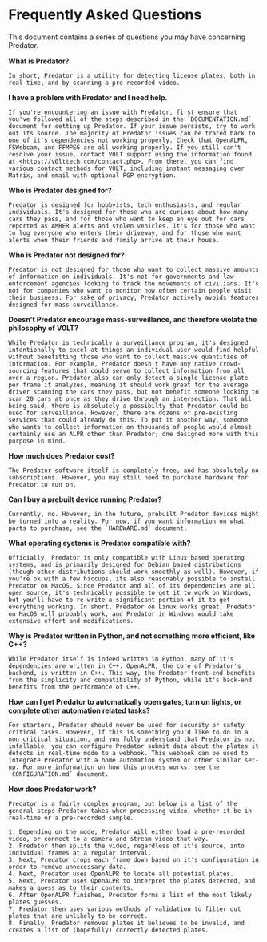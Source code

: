 # Frequently Asked Questions

This document contains a series of questions you may have concerning Predator.

**What is Predator?**

    In short, Predator is a utility for detecting license plates, both in real-time, and by scanning a pre-recorded video.

**I have a problem with Predator and I need help.**

    If you're encountering an issue with Predator, first ensure that you've followed all of the steps described in the `DOCUMENTATION.md` document for setting up Predator. If your issue persists, try to work out its source. The majority of Predator issues can be traced back to one of it's dependencies not working properly. Check that OpenALPR, FSWebcam, and FFMPEG are all working properly. If you still can't resolve your issue, contact V0LT support using the information found at <https://v0lttech.com/contact.php>. From there, you can find various contact methods for V0LT, including instant messaging over Matrix, and email with optional PGP encryption.

**Who is Predator designed for?**

    Predator is designed for hobbyists, tech enthusiasts, and regular individuals. It's designed for those who are curious about how many cars they pass, and for those who want to keep an eye out for cars reported as AMBER alerts and stolen vehicles. It's for those who want to log everyone who enters their driveway, and for those who want alerts when their friends and family arrive at their house.

**Who is Predator not designed for?**

    Predator is not designed for those who want to collect massive amounts of information on individuals. It's not for governments and law enforcement agencies looking to track the movements of civilians. It's not for companies who want to monitor how often certain people visit their business. For sake of privacy, Predator actively avoids features designed for mass-surveillance.

**Doesn't Predator encourage mass-surveillance, and therefore violate the philosophy of V0LT?**

    While Predator is technically a surveillance program, it's designed intentionally to excel at things an individual user would find helpful without benefitting those who want to collect massive quantities of information. For example, Predator doesn't have any native crowd-sourcing features that could serve to collect information from all over a region. Predator also can only detect a single license plate per frame it analyzes, meaning it should work great for the average driver scanning the cars they pass, but not benefit someone looking to scan 20 cars at once as they drive through an intersection. That all being said, there is absolutely a possibilty that Predator could be used for surveillance. However, there are dozens of pre-existing services that could already do this. To put it another way, someone who wants to collect information on thousands of people would almost certainly use an ALPR other than Predator; one designed more with this purpose in mind.

**How much does Predator cost?**

    The Predator software itself is completely free, and has absolutely no subscriptions. However, you may still need to purchase hardware for Predator to run on.

**Can I buy a prebuilt device running Predator?**

    Currently, no. However, in the future, prebuilt Predator devices might be turned into a reality. For now, if you want information on what parts to purchase, see the `HARDWARE.md` document.

**What operating systems is Predator compatible with?**

    Officially, Predator is only compatible with Linux based operating systems, and is primarily designed for Debian based distributions (though other distributions should work smoothly as well). However, if you're ok with a few hiccups, its also reasonably possible to install Predator on MacOS. Since Predator and all of its dependencies are all open source, it's technically possible to get it to work on Windows, but you'll have to re-write a significant portion of it to get everything working. In short, Predator on Linux works great, Predator on MacOS will probably work, and Predator in Windows would take extensive effort and modifications.

**Why is Predator written in Python, and not something more efficient, like C++?**

    While Predator itself is indeed written in Python, many of it's dependencies are written in C++. OpenALPR, the core of Predator's backend, is written in C++. This way, the Predator front-end benefits from the simplicity and compatibility of Python, while it's back-end benefits from the performance of C++.

**How can I get Predator to automatically open gates, turn on lights, or complete other automation related tasks?**

    For starters, Predator should never be used for security or safety critical tasks. However, if this is something you'd like to do in a non critical situation, and you fully understand that Predator is not infallable, you can configure Predator submit data about the plates it detects in real-time mode to a webhook. This webhook can be used to integrate Predator with a home automation system or other similar set-up. For more information on how this process works, see the `CONFIGURATION.md` document.

**How does Predator work?**

    Predator is a fairly complex program, but below is a list of the general steps Predator takes when processing video, whether it be in real-time or a pre-recorded sample.

    1. Depending on the mode, Predator will either load a pre-recorded video, or connect to a camera and stream video that way.
    2. Predator then splits the video, regardless of it's source, into individual frames at a regular interval.
    3. Next, Predator crops each frame down based on it's configuration in order to remove unnecessary data.
    4. Next, Predator uses OpenALPR to locate all potential plates.
    5. Next, Predator uses OpenALPR to interpret the plates detected, and makes a guess as to their contents.
    6. After OpenALPR finishes, Predator forms a list of the most likely plates guesses.
    7. Predator then uses various methods of validation to filter out plates that are unlikely to be correct.
    8. Finally, Predator removes plates it believes to be invalid, and creates a list of (hopefully) correctly detected plates.
